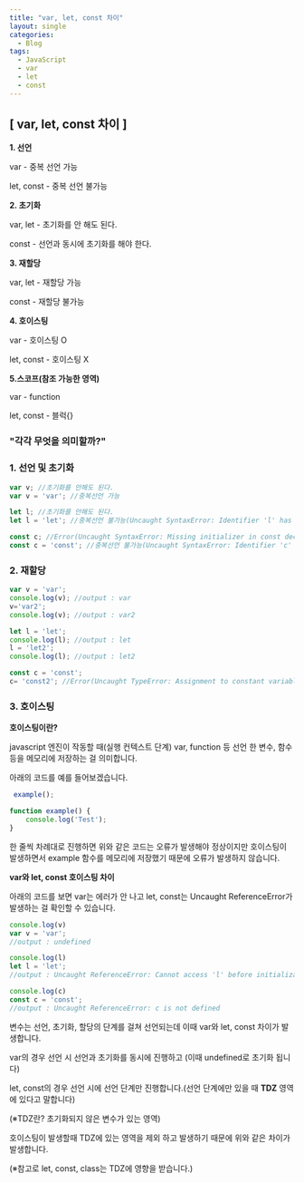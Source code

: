 ```yaml
---
title: "var, let, const 차이"
layout: single
categories:
  - Blog
tags:
  - JavaScript
  - var
  - let
  - const
---
```


## [ var, let, const 차이 ]

**1. 선언**

var - 중복 선언 가능

let, const - 중복 선언 불가능

**2. 초기화**

var, let - 초기화를 안 해도 된다.

const - 선언과 동시에 초기화를 해야 한다.

**3. 재할당**

var, let - 재할당 가능

const - 재할당 불가능

**4. 호이스팅**

var - 호이스팅 O

let, const - 호이스팅 X

**5.스코프(참조 가능한 영역)**

var - function

let, const - 블럭{}

### "각각 무엇을 의미할까?"

### **1. 선언 및 초기화**

```jsx
var v; //초기화를 안해도 된다.
var v = 'var'; //중복선언 가능

let l; //초기화를 안해도 된다.
let l = 'let'; //중복선언 불가능(Uncaught SyntaxError: Identifier 'l' has already been declared)

const c; //Error(Uncaught SyntaxError: Missing initializer in const declaration)
const c = 'const'; //중복선언 불가능(Uncaught SyntaxError: Identifier 'c' has already been declared)
```

### **2. 재할당**

```jsx
var v = 'var';
console.log(v); //output : var
v='var2';
console.log(v); //output : var2

let l = 'let';
console.log(l); //output : let
l = 'let2';
console.log(l); //output : let2

const c = 'const';
c= 'const2'; //Error(Uncaught TypeError: Assignment to constant variable.)
```

### **3. 호이스팅**

**호이스팅이란?**

javascript 엔진이 작동할 때(실행 컨텍스트 단계) var, function 등 선언 한 변수, 함수 등을 메모리에 저장하는 걸 의미합니다.

아래의 코드를 예를 들어보겠습니다.

```jsx
 example();

function example() {
	console.log('Test');
}
```

한 줄씩 차례대로 진행하면 위와 같은 코드는 오류가 발생해야 정상이지만 호이스팅이 발생하면서 example 함수를 메모리에 저장했기 때문에 오류가 발생하지 않습니다.

**var와 let, const 호이스팅 차이**

아래의 코드를 보면 var는 에러가 안 나고 let, const는 Uncaught ReferenceError가 발생하는 걸 확인할 수 있습니다.

```jsx
console.log(v)
var v = 'var';
//output : undefined

console.log(l)
let l = 'let';
//output : Uncaught ReferenceError: Cannot access 'l' before initialization

console.log(c)
const c = 'const';
//output : Uncaught ReferenceError: c is not defined
```

변수는 선언, 초기화, 할당의 단계를 걸쳐 선언되는데 이때 var와 let, const 차이가 발생합니다.

var의 경우 선언 시 선언과 초기화를 동시에 진행하고 (이때 undefined로 초기화 됩니다)

let, const의 경우 선언 시에 선언 단계만 진행합니다.(선언 단계에만 있을 때 **TDZ** 영역에 있다고 말합니다)

(※TDZ란? 초기화되지 않은 변수가 있는 영역)

호이스팅이 발생할때 TDZ에 있는 영역을 제외 하고 발생하기 때문에 위와 같은 차이가 발생합니다.

(※참고로 let, const, class는 TDZ에 영향을 받습니다.)
